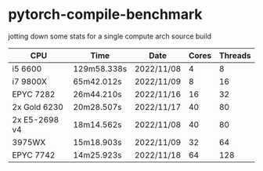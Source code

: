 # pytorch-compile-benchmark
jotting down some stats for a single compute arch source build

|CPU           |Time         |Date        |Cores  |Threads  |
|--------------|-------------|------------|-------|---------|
|i5 6600       |129m58.338s  |2022/11/08  |4      |8        |
|i7 9800X      |65m42.012s   |2022/11/09  |8      |16       |
|EPYC 7282     |26m44.210s   |2022/11/16  |16     |32       |
|2x Gold 6230  |20m28.507s   |2022/11/17  |40     |80       |
|2x E5-2698 v4 |18m14.562s   |2022/11/08  |40     |80       |
|3975WX        |15m18.903s   |2022/11/09  |32     |64       |
|EPYC 7742     |14m25.923s   |2022/11/18  |64     |128      |

